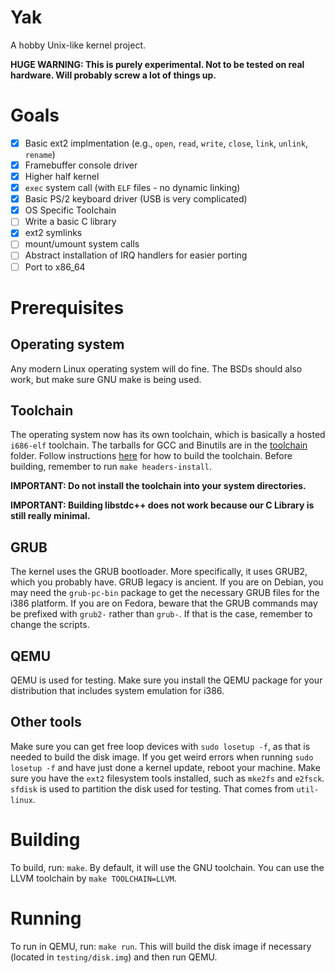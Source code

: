 # Yak
A hobby Unix-like kernel project.

**HUGE WARNING: This is purely experimental. Not to be tested on real hardware. Will probably screw a lot of things up.**

# Goals
- [x] Basic ext2 implmentation (e.g., `open`, `read`, `write`, `close`, `link`, `unlink`, `rename`)
- [x] Framebuffer console driver
- [x] Higher half kernel
- [x] `exec` system call (with `ELF` files - no dynamic linking)
- [x] Basic PS/2 keyboard driver (USB is very complicated)
- [x] OS Specific Toolchain
- [ ] Write a basic C library
- [x] ext2 symlinks
- [ ] mount/umount system calls
- [ ] Abstract installation of IRQ handlers for easier porting
- [ ] Port to x86_64
# Prerequisites
## Operating system
Any modern Linux operating system will do fine. The BSDs should also work, but make sure GNU make is being used.
## Toolchain
The operating system now has its own toolchain, which is basically a hosted `i686-elf` toolchain.
The tarballs for GCC and Binutils are in the [toolchain](./toolchain) folder.
Follow instructions [here](https://wiki.osdev.org/Hosted_GCC_Cross_Compiler) for how to build the toolchain.
Before building, remember to run `make headers-install`.

**IMPORTANT: Do not install the toolchain into your system directories.**

**IMPORTANT: Building libstdc++ does not work because our C Library is still really minimal.**

## GRUB
The kernel uses the GRUB bootloader.
More specifically, it uses GRUB2, which you probably have. GRUB legacy is ancient.
If you are on Debian, you may need the `grub-pc-bin` package to get the necessary GRUB files for the i386 platform.
If you are on Fedora, beware that the GRUB commands may be prefixed with `grub2-` rather than `grub-`.
If that is the case, remember to change the scripts.
## QEMU
QEMU is used for testing.
Make sure you install the QEMU package for your distribution that includes system emulation for i386.
## Other tools
Make sure you can get free loop devices with `sudo losetup -f`, as that is needed to build the disk image.
If you get weird errors when running `sudo losetup -f` and have just done a kernel update, reboot your machine.
Make sure you have the `ext2` filesystem tools installed, such as `mke2fs` and `e2fsck`.
`sfdisk` is used to partition the disk used for testing. That comes from `util-linux`.
# Building
To build, run: `make`.
By default, it will use the GNU toolchain.
You can use the LLVM toolchain by `make TOOLCHAIN=LLVM`.
# Running
To run in QEMU, run: `make run`.
This will build the disk image if necessary (located in `testing/disk.img`) and then run QEMU.

